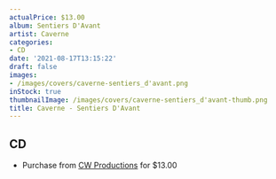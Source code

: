 ```yaml
---
actualPrice: $13.00
album: Sentiers D'Avant
artist: Caverne
categories:
- CD
date: '2021-08-17T13:15:22'
draft: false
images:
- /images/covers/caverne-sentiers_d'avant.png
inStock: true
thumbnailImage: /images/covers/caverne-sentiers_d'avant-thumb.png
title: Caverne - Sentiers D'Avant
---
```


## CD
* Purchase from [CW Productions](https://shop.cwproductions.net/products/caverne-sentiers-davant-cd) for $13.00
